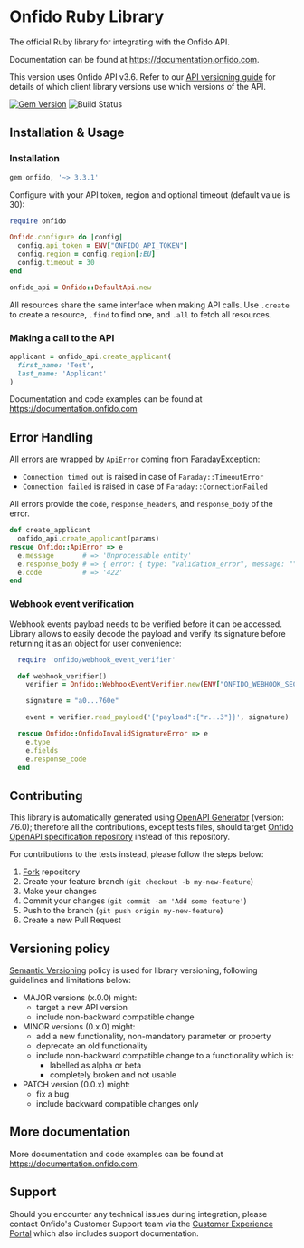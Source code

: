# Onfido Ruby Library

The official Ruby library for integrating with the Onfido API.

Documentation can be found at <https://documentation.onfido.com>.

This version uses Onfido API v3.6. Refer to our [API versioning guide](https://developers.onfido.com/guide/api-versioning-policy#client-libraries) for details of which client library versions use which versions of the API.

[![Gem Version](https://badge.fury.io/rb/onfido.svg)](https://badge.fury.io/rb/onfido)
![Build Status](https://github.com/onfido/onfido-ruby/actions/workflows/ruby.yml/badge.svg)

## Installation & Usage

### Installation

```ruby
gem onfido, '~> 3.3.1'
```

Configure with your API token, region and optional timeout (default value is 30):

```ruby
require onfido

Onfido.configure do |config|
  config.api_token = ENV["ONFIDO_API_TOKEN"]
  config.region = config.region[:EU]
  config.timeout = 30
end

onfido_api = Onfido::DefaultApi.new
```

All resources share the same interface when making API calls. Use `.create` to create a resource, `.find` to find one, and `.all` to fetch all resources.

### Making a call to the API

```ruby
applicant = onfido_api.create_applicant(
  first_name: 'Test',
  last_name: 'Applicant'
)
```

Documentation and code examples can be found at https://documentation.onfido.com

## Error Handling

All errors are wrapped by `ApiError` coming from [FaradayException](https://www.rubydoc.info/github/lostisland/faraday/Faraday/ClientError):

- `Connection timed out` is raised in case of `Faraday::TimeoutError`
- `Connection failed` is raised in case of `Faraday::ConnectionFailed`

All errors provide the `code`, `response_headers`, and `response_body` of the error.

```ruby
def create_applicant
  onfido_api.create_applicant(params)
rescue Onfido::ApiError => e
  e.message       # => 'Unprocessable entity'
  e.response_body # => { error: { type: "validation_error", message: "", fields: { "email": [ "invalid format" ] } } }
  e.code          # => '422'
end
```

### Webhook event verification

Webhook events payload needs to be verified before it can be accessed. Library allows to easily decode the payload and verify its signature before returning it as an object for user convenience:

```ruby
  require 'onfido/webhook_event_verifier'

  def webhook_verifier()
    verifier = Onfido::WebhookEventVerifier.new(ENV["ONFIDO_WEBHOOK_SECRET_TOKEN"])

    signature = "a0...760e"

    event = verifier.read_payload('{"payload":{"r...3"}}', signature)

  rescue Onfido::OnfidoInvalidSignatureError => e
    e.type
    e.fields
    e.response_code
  end
```

## Contributing

This library is automatically generated using [OpenAPI Generator](https://openapi-generator.tech) (version: 7.6.0); therefore all the contributions, except tests files, should target [Onfido OpenAPI specification repository](https://github.com/onfido/onfido-openapi-spec/tree/master) instead of this repository.

For contributions to the tests instead, please follow the steps below:

1. [Fork](https://github.com/onfido/onfido-ruby/fork) repository
2. Create your feature branch (`git checkout -b my-new-feature`)
3. Make your changes
4. Commit your changes (`git commit -am 'Add some feature'`)
5. Push to the branch (`git push origin my-new-feature`)
6. Create a new Pull Request

## Versioning policy

[Semantic Versioning](https://semver.org) policy is used for library versioning, following guidelines and limitations below:

- MAJOR versions (x.0.0) might:
  - target a new API version
  - include non-backward compatible change
- MINOR versions (0.x.0) might:
  - add a new functionality, non-mandatory parameter or property
  - deprecate an old functionality
  - include non-backward compatible change to a functionality which is:
    - labelled as alpha or beta
    - completely broken and not usable
- PATCH version (0.0.x) might:
  - fix a bug
  - include backward compatible changes only

## More documentation

More documentation and code examples can be found at <https://documentation.onfido.com>.

## Support

Should you encounter any technical issues during integration, please contact Onfido's Customer Support team via the [Customer Experience Portal](https://public.support.onfido.com/) which also includes support documentation.
